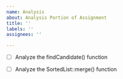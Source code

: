 ```yaml
---
name: Analysis
about: Analysis Portion of Assignment
title: ''
labels: ''
assignees: ''

---
```


- [ ] Analyze the findCandidate() function 
- [ ] Analyze the SortedList::merge() function


